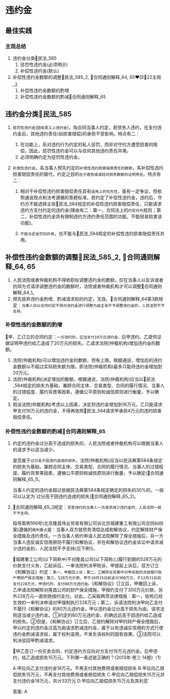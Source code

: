 # 违约金
## 最佳实践

### 主观总结
1. 违约金分类🚪民法_585
    1. 惩罚性违约金(必须明示)
    2. 补偿性违约金(默认)
2. 补偿性违约金数额的调整🚪民法_585_2, 🚪合同通则解释_64, 65❤️🟨🚪22主观_2
    1. 补偿性违约金数额的酌增
    2. 补偿性违约金数额的酌减🚪合同通则解释_65

## 违约金分类🚪民法_585

1. `惩罚性违约金`(`固有意义上违约金`)，指合同当事人约定，若债务人违约，在支付违约金后，其他违约责任(如损害赔偿)的承担不受影响。特点有二：
    1. 在功能上，系对违约行为约定的私人惩罚，而非对守约方遭受损害的赔偿，因此，惩罚性违约金可以与任何其他违约责任并用。
    2. 必须明确约定为惩罚性违约金。

2. `补偿性违约金`。系当事人预先约定的`补偿性违约损害赔偿责任的数额`，系补偿性违约损害赔偿责任的替代，约定之目的`在于避免或减轻对损失数额的证明责任`。特点有二：

    1. 相对于补偿性违约损害赔偿责任具有`适用上的优先性`，虽有一定争议，但依照通说观点和法考遵循的答题标准，若约定了补偿性违约金，违约后，守约方不能选择主张🚪民法_584规定的补偿性违约损害赔偿责任，只能请求违约方支付约定的违约金(理由有二：第一，合同法上的`约定优先`规则；第二，补偿性违约金具有限制违约方违约责任范围的功能，不能轻易损害该功能)。

    2. `不能与定金罚则并用`，也不能与🚪民法_584规定的补偿性违约损害赔偿责任并用。


## 补偿性违约金数额的调整🚪民法_585_2, 🚪合同通则解释_64, 65

1. 人民法院或者仲裁机构不得依职权调整违约金的数额，仅在当事人以反诉或者抗辩方式请求调整违约金的数额时，法院或者仲裁机构才可以调整🚪合同通则解释_64_1。
2. 预先放弃违约金酌增、酌减请求权的约定，无效。🚪合同通则解释_64第3款规定：`当事人仅以合同约定不得对违约金进行调整为由主张不予调整违约金的，人民法院不予支持。`


### 补偿性违约金数额的酌增

🍐甲、乙订立的合同约定：`一方违约的，应当支付10万元违约金。`后甲违约。乙提供证据证明甲违约给乙造成了20万元的损失。乙请求法院(仲裁机构)增加违约金的数额。

1. 法院(仲裁机构)可以增加违约金的数额，但有上限。根据通说，增加后的违约金数额以不超过实际损失额为限。即法院(仲裁机构)最多只能将违约金增加到20万元。
2. 法院(仲裁机构)决定增加的数额，根据通说，法院(仲裁机构)应当以🚪民法_584规定的损失为基础，兼顾合同主体、交易类型、合同的履行情况、当事人的过错程度、履约背景等因素，遵循公平原则和诚信原则进行衡量，予以确定。
3. 假设法院(仲裁机构)考虑以上因素，决定将违约金增加到16万元，乙只能请求甲支付16万元的违约金，不得再依照🚪民法_584请求甲承担4万元的违约损害赔偿责任。

### 补偿性违约金数额的酌减🚪合同通则解释_65

1. 约定的违约金过分高于造成的损失的，人民法院或者仲裁机构可以根据当事人的请求予以适当减少。

    是否属于`过分高于因违约造成的损失`，法院(仲裁机构)应当以民法典第584条规定的损失为基础，兼顾合同主体、交易类型、合同的履行情况、当事人的过错程度、履约背景等因素，遵循公平原则和诚信原则进行衡量，予以确定(🚪合同通则解释_65_1)。

    当事人约定的违约金超过依据民法典第584条规定确定的损失的30%的，一般可以认定为`过分高于因违约造成的损失(🚪合同通则解释_65_2)。


2. 🚪合同通则解释_65_3规定：`恶意违约的当事人一方请求减少违约金的，人民法院一般不予支持。`

    指导案例166号(北京隆昌伟业贸易有限公司诉北京城建重工有限公司合同纠纷案)遵循的`裁判要点`是：当事人双方就债务清偿达成和解协议，约定解除财产保全措施及违约责任。一方当事人依约申请人民法院解除了保全措施后，另一方当事人违反诚实信用原则不履行和解协议，并在和解协议违约金诉讼中请求减少违约金的，人民法院不予支持(见下例1)。

    🍐城建重工公司(以下简称`甲`)不对隆昌公司(以下简称`乙`)履行到期的528万元的价款支付义务，乙起诉后，一审法院判决甲败诉，甲提起上诉后，双方订立《和解协议》约定：`第一，甲撤回上诉；第二，乙解除在另案中对甲采取的冻结银行账户等财产保全措施；第三，528万元价款，甲于10月15日前支付300万元，于12月31日前支付228万元，甲违约的，支付80万元违约金。`《和解协议》订立后，甲撤回上诉，乙申请法院解除对隆昌公司的财产保全措施，甲按约支付了300万元价款，另外228万元一直拒绝按约支付。对此，乙采取两项法律措施：第一，依照已经生效的一审判决申请对甲强制执行228万元；第二，诉请法院判决甲向乙支付不履行《和解协议》的80万元违约金。甲以违约金过分高于损失为由，请求法院适当减少违约金。①约定的80万元违约金，的确远远高于因违约给乙造成的损失。②但是，《和解协议》订立后，乙按约解除对甲的财产保全措施后，甲以约定的违约金过高为由请求酌减违约金，属于以有违诚实信用的方式行使违约金酌减请求权，属于权利滥用，不发生该权利的固有效果。③法院可以判决驳回甲酌减请求。

    🍐甲乙签订一份买卖合同，约定违约方应向对方支付18万元违约金。后甲违约，给乙造成损失15万元。下列哪一表述是正确的？(2013年·卷三·14题)〔1]

    A.甲应向乙支付违约金18万元，不再支付其他费用或者赔偿损失
    B.甲应向乙赔偿损失15万元，不再支付其他费用或者赔偿损失
    C.甲应向乙赔偿损失15万元并支付违约金18万元，共计33万元
    D.甲应向乙赔偿损失15万元及其利息`

    答案: A
